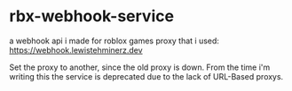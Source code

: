 # rbx-webhook-service
a webhook api i made for roblox games
proxy that i used: https://webhook.lewistehminerz.dev

Set the proxy to another, since the old proxy is down.
From the time i'm writing this the service is deprecated due to the lack of URL-Based proxys.
